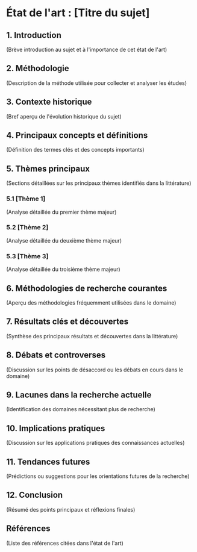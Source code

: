 # État de l'art : [Titre du sujet]

## 1. Introduction
(Brève introduction au sujet et à l'importance de cet état de l'art)

## 2. Méthodologie
(Description de la méthode utilisée pour collecter et analyser les études)

## 3. Contexte historique
(Bref aperçu de l'évolution historique du sujet)

## 4. Principaux concepts et définitions
(Définition des termes clés et des concepts importants)

## 5. Thèmes principaux
(Sections détaillées sur les principaux thèmes identifiés dans la littérature)

### 5.1 [Thème 1]
(Analyse détaillée du premier thème majeur)

### 5.2 [Thème 2]
(Analyse détaillée du deuxième thème majeur)

### 5.3 [Thème 3]
(Analyse détaillée du troisième thème majeur)

## 6. Méthodologies de recherche courantes
(Aperçu des méthodologies fréquemment utilisées dans le domaine)

## 7. Résultats clés et découvertes
(Synthèse des principaux résultats et découvertes dans la littérature)

## 8. Débats et controverses
(Discussion sur les points de désaccord ou les débats en cours dans le domaine)

## 9. Lacunes dans la recherche actuelle
(Identification des domaines nécessitant plus de recherche)

## 10. Implications pratiques
(Discussion sur les applications pratiques des connaissances actuelles)

## 11. Tendances futures
(Prédictions ou suggestions pour les orientations futures de la recherche)

## 12. Conclusion
(Résumé des points principaux et réflexions finales)

## Références
(Liste des références citées dans l'état de l'art)
